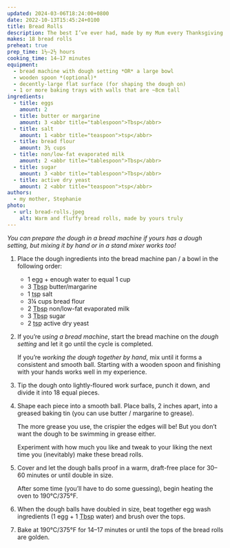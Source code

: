 ```yaml
---
updated: 2024-03-06T18:24:00+0800
date: 2022-10-13T15:45:24+0100
title: Bread Rolls
description: The best I’ve ever had, made by my Mum every Thanksgiving and Christmas, and always gone faster than hoped.
makes: 18 bread rolls
preheat: true
prep_time: 1½–2½ hours
cooking_time: 14–17 minutes
equipment:
  - bread machine with dough setting *OR* a large bowl
  - wooden spoon *(optional)*
  - decently-large flat surface (for shaping the dough on)
  - 1 or more baking trays with walls that are ~8cm tall
ingredients:
  - title: eggs
    amount: 2
  - title: butter or margarine
    amount: 3 <abbr title="tablespoon">Tbsp</abbr>
  - title: salt
    amount: 1 <abbr title="teaspoon">tsp</abbr>
  - title: bread flour
    amount: 3¼ cups
  - title: non/low-fat evaporated milk
    amount: 2 <abbr title="tablespoon">Tbsp</abbr>
  - title: sugar
    amount: 3 <abbr title="tablespoon">Tbsp</abbr>
  - title: active dry yeast
    amount: 2 <abbr title="teaspoon">tsp</abbr>
authors:
  - my mother, Stephanie
photo:
  - url: bread-rolls.jpeg
    alt: Warm and fluffy bread rolls, made by yours truly
---
```


*You can prepare the dough in a bread machine if yours has a dough setting, but mixing it by hand or in a stand mixer works too!*

1.
    Place the dough ingredients into the bread machine pan / a bowl in the following order:
    - 1 egg + enough water to equal 1 cup
    - 3 <abbr title="tablespoon">Tbsp</abbr> butter/margarine
    - 1 <abbr title="teaspoon">tsp</abbr> salt
    - 3¼ cups bread flour
    - 2 <abbr title="tablespoon">Tbsp</abbr> non/low-fat evaporated milk
    - 3 <abbr title="tablespoon">Tbsp</abbr> sugar
    - 2 <abbr title="teaspoon">tsp</abbr> active dry yeast

2.
    If you’re *using a bread machine*, start the bread machine on the *dough setting* and let it go until the cycle is completed.

    If you’re *working the dough together by hand*, mix until it forms a consistent and smooth ball. Starting with a wooden spoon and finishing with your hands works well in my experience.

3.
    Tip the dough onto lightly-floured work surface, punch it down, and divide it into 18 equal pieces.

4.
    Shape each piece into a smooth ball. Place balls, 2 inches apart, into a greased baking tin (you can use butter / margarine to grease).

    The more grease you use, the crispier the edges will be! But you don’t want the dough to be swimming in grease either.

    Experiment with how much you like and tweak to your liking the next time you (inevitably) make these bread rolls.

5.
    Cover and let the dough balls proof in a warm, draft-free place for 30–60 minutes or until double in size.

    After some time (you’ll have to do some guessing), <span id="preheat-step">begin heating the oven to 190°C/375°F.</span>

6.
    When the dough balls have doubled in size, beat together egg wash ingredients (1 egg + 1 <abbr title="tablespoon">Tbsp</abbr> water) and brush over the tops.

7.
    Bake at 190°C/375°F for 14–17 minutes or until the tops of the bread rolls are golden.

